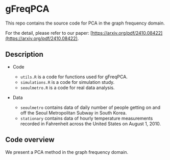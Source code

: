 # gFreqPCA

This repo contains the source code for PCA in the graph frequency domain.

For the detail, please refer to our paper: [https://arxiv.org/pdf/2410.08422](https://arxiv.org/pdf/2410.08422).

## Description

- Code
  - `utils.R` is a code for functions used for gFreqPCA.
  - `simulations.R` is a code for simulation study.
  - `seoulmetro.R` is a code for real data analysis.


- Data
  - `seoulmetro` contains data of daily number of people getting on and off the Seoul Metropolitan Subway in South Korea.
  - `stationary` contains data of hourly temperature measurements recorded in Fahrenheit across the United States on August 1, 2010.

## Code overview
We present a PCA method in the graph frequency domain.